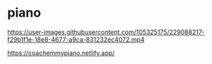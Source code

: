 # piano

https://user-images.githubusercontent.com/105325175/229088217-f29b1f1e-18e8-4677-a9ca-831232ec4072.mp4

https://coachemmypiano.netlify.app/
